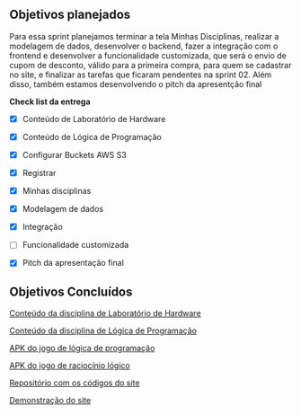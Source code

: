 ## Objetivos planejados
Para essa sprint planejamos terminar a tela Minhas Disciplinas, realizar a modelagem de dados, desenvolver o backend, fazer a integração com o frontend e desenvolver a funcionalidade customizada, que será o envio de cupom de desconto, válido para a primeira compra, para quem se cadastrar no site, e finalizar as tarefas que ficaram pendentes na sprint 02. Além disso, também estamos desenvolvendo o pitch da apresentção final


**Check list da entrega**
- [X] Conteúdo de Laboratório de Hardware
- [X] Conteúdo de Lógica de Programação
- [X] Configurar Buckets AWS S3
- [X] Registrar
- [X] Minhas disciplinas
- [X] Modelagem de dados
- [X] Integração
- [ ] Funcionalidade customizada
- [X] Pitch da apresentação final



## Objetivos Concluídos

[Conteúdo da disciplina de Laboratório de Hardware](https://github.com/PI-Grupo-3/prot-tipo/blob/master/Conte%C3%BAdo%20das%20Disciplinas/Hardware.pdf)

[Conteúdo da disciplina de Lógica de Programação](https://github.com/PI-Grupo-3/prot-tipo/blob/master/Conte%C3%BAdo%20das%20Disciplinas/Conte%C3%BAdo%20L%C3%B3gica%20de%20programa%C3%A7%C3%A3o.pdf)

[APK do jogo de lógica de programação](https://github.com/PI-Grupo-3/prot-tipo/blob/master/APK%20dos%20jogos/Lightbot%20Code%20Hour_v1.1.6_apkpure.com.apk)

[APK do jogo de raciocínio lógico](https://github.com/PI-Grupo-3/prot-tipo/blob/master/APK%20dos%20jogos/Problemas%20de%20l%C3%B3gica_v1.0.4_apkpure.com.apk)

[Repositório com os códigos do site](https://github.com/PI-Grupo-3/e-scholar)

[Demonstração do site]()


